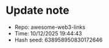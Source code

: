 ﻿# Update note
- Repo: awesome-web3-links
- Time: 10/12/2025 19:44:43
- Hash seed: 638958950830172646

